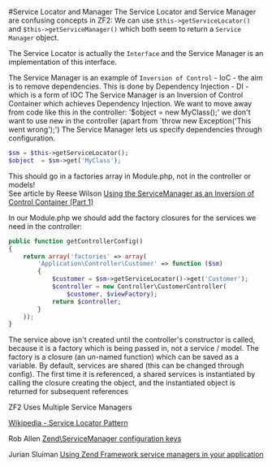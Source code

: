 #Service Locator and Manager
The Service Locator and Service Manager are confusing concepts in ZF2:
We can use `$this->getServiceLocator()` and `$this->getServiceManager()` which both seem to return a `Service Manager` object. 

The Service Locator is actually the `Interface` and the Service Manager is an implementation of this interface.

The Service Manager is an example of `Inversion of Control` - IoC - the aim is to remove dependencies. This is done by Dependency Injection - DI - which is a form of IOC
The Service Manager is an Inversion of Control Container which achieves Dependency Injection.
We want to move away from code like this in the controller: '$object = new MyClass();' we don't want to use new in the controller (apart from `throw new Exception('This went wrong');')
The Service Manager lets us specify dependencies through configuration.
```php
$sm = $this->getServiceLocator();
$object  = $sm->get('MyClass');
```
This should go in a factories array in Module.php, not in the controller or models!  
See article by Reese Wilson [Using the ServiceManager as an Inversion of Control Container (Part 1)](http://techblog.shinymayhem.com/2013/09/using-servicemanager-as-inversion-of.html)

In our Module.php we should add the factory closures for the services we need in the controller:
```php
public function getControllerConfig()
{
    return array('factories' => array(
        'Application\Controller\Customer' => function ($sm)
        {
            $customer = $sm->getServiceLocator()->get('Customer');
            $controller = new Controller\CustomerController(
                $customer, $viewFactory);
            return $controller;
        }
    ));
}
```
The service above isn't created until the controller's constructor is called, because it is a factory which is being passed in, not a service / model.
The factory is a closure (an un-named function) which can be saved as a variable. By default, services are shared (this can be changed through config).
The first time it is referenced, a shared services is instantiated by calling the closure creating the object, and the instantiated object is returned for subsequent references


ZF2 Uses Multiple Service Managers


[Wikipedia - Service Locator Pattern](https://en.wikipedia.org/wiki/Service_locator_pattern)


Rob Allen
[Zend\ServiceManager configuration keys](http://akrabat.com/zendservicemanager-configuration-keys/)

Jurian Sluiman
[Using Zend Framework service managers in your application](https://juriansluiman.nl/article/120/using-zend-framework-service-managers-in-your-application)
